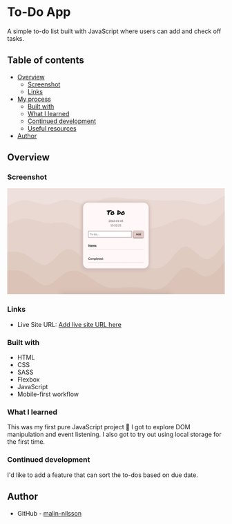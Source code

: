 # To-Do App

A simple to-do list built with JavaScript where users can add and check off tasks.

## Table of contents

- [Overview](#overview)
  - [Screenshot](#screenshot)
  - [Links](#links)
- [My process](#my-process)
  - [Built with](#built-with)
  - [What I learned](#what-i-learned)
  - [Continued development](#continued-development)
  - [Useful resources](#useful-resources)
- [Author](#author)

## Overview

### Screenshot

![](assets/screenshot.jpg)

### Links

- Live Site URL: [Add live site URL here](https://your-live-site-url.com)

### Built with

- HTML
- CSS 
- SASS
- Flexbox
- JavaScript
- Mobile-first workflow

### What I learned
This was my first pure JavaScript project 🙌 I got to explore DOM manipulation and event listening. I also got to try out using local storage for the first time.

### Continued development
I'd like to add a feature that can sort the to-dos based on due date.

## Author

- GitHub - [malin-nilsson](https://github.com/malin-nilsson)
